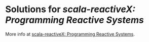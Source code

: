 #  Solutions for *scala-reactiveX: Programming Reactive Systems*
More info at [scala-reactiveX: Programming Reactive Systems](https://courses.edx.org/courses/course-v1:EPFLx+scala-reactiveX+1T2019/course/).
